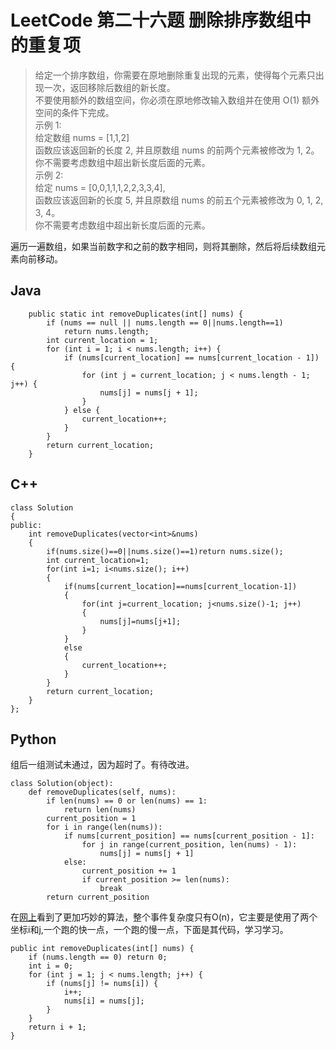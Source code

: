 # LeetCode 第二十六题 删除排序数组中的重复项
> 给定一个排序数组，你需要在原地删除重复出现的元素，使得每个元素只出现一次，返回移除后数组的新长度。  
> 不要使用额外的数组空间，你必须在原地修改输入数组并在使用 O(1) 额外空间的条件下完成。  
> 示例 1:    
> 给定数组 nums = [1,1,2]   
> 函数应该返回新的长度 2, 并且原数组 nums 的前两个元素被修改为 1, 2。   
> 你不需要考虑数组中超出新长度后面的元素。  
> 示例 2:  
> 给定 nums = [0,0,1,1,1,2,2,3,3,4],  
> 函数应该返回新的长度 5, 并且原数组 nums 的前五个元素被修改为 0, 1, 2, 3, 4。  
> 你不需要考虑数组中超出新长度后面的元素。  

遍历一遍数组，如果当前数字和之前的数字相同，则将其删除，然后将后续数组元素向前移动。
## Java
```
	public static int removeDuplicates(int[] nums) {
		if (nums == null || nums.length == 0||nums.length==1)
			return nums.length;
		int current_location = 1;
		for (int i = 1; i < nums.length; i++) {
			if (nums[current_location] == nums[current_location - 1]) {
				for (int j = current_location; j < nums.length - 1; j++) {
					nums[j] = nums[j + 1];
				}
			} else {
				current_location++;
			}
		}
		return current_location;
	}
```
## C++
```
class Solution
{
public:
    int removeDuplicates(vector<int>&nums)
    {
        if(nums.size()==0||nums.size()==1)return nums.size();
        int current_location=1;
        for(int i=1; i<nums.size(); i++)
        {
            if(nums[current_location]==nums[current_location-1])
            {
                for(int j=current_location; j<nums.size()-1; j++)
                {
                    nums[j]=nums[j+1];
                }
            }
            else
            {
                current_location++;
            }
        }
        return current_location;
    }
};
```
## Python
组后一组测试未通过，因为超时了。有待改进。
```
class Solution(object):
    def removeDuplicates(self, nums):
        if len(nums) == 0 or len(nums) == 1:
            return len(nums)
        current_position = 1
        for i in range(len(nums)):
            if nums[current_position] == nums[current_position - 1]:
                for j in range(current_position, len(nums) - 1):
                    nums[j] = nums[j + 1]
            else:
                current_position += 1
                if current_position >= len(nums):
                    break
        return current_position

```
在[网上](https://leetcode.com/problems/remove-duplicates-from-sorted-array/solution/)看到了更加巧妙的算法，整个事件复杂度只有O(n)，它主要是使用了两个坐标i和j,一个跑的快一点，一个跑的慢一点，下面是其代码，学习学习。
```
public int removeDuplicates(int[] nums) {
    if (nums.length == 0) return 0;
    int i = 0;
    for (int j = 1; j < nums.length; j++) {
        if (nums[j] != nums[i]) {
            i++;
            nums[i] = nums[j];
        }
    }
    return i + 1;
}
```
